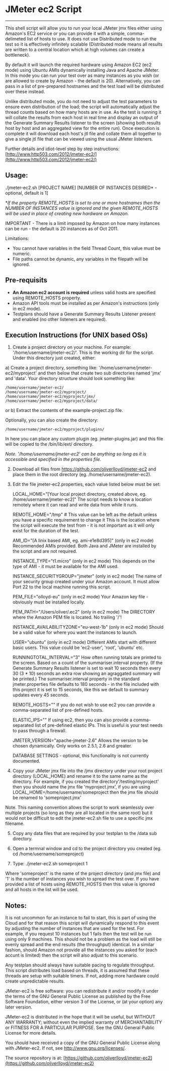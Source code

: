 # JMeter ec2 Script
-----------------------------

This shell script will allow you to run your local JMeter jmx files either using Amazon's EC2 service or you can provide it with a simple, comma-delimeted list of hosts to use. It does not use Distributed mode to run the test so it is effectively infinitely scalable (Distributed mode means all results are written to a central location which at high volumes can create a bottleneck).

By default it will launch the required hardware using Amazon EC2 (ec2 mode) using Ubuntu AMIs dynamically installing Java and Apache JMeter. In this mode you can run your test over as many instances as you wish (or are allowed to create by Amazon - the default is 20). Alternatively, you can pass in a list of pre-prepared hostnames and the test load will be distributed over these instead.

Unlike distributed mode, you do not need to adjust the test parameters to ensure even distribution of the load; the script will automatically adjust the thread counts based on how many hosts are in use. As the test is running it will collate the results from each host in real time and display an output of the Generate Summary Results listener to the screen (showing both results host by host and an aggregated view for the entire run). Once execution is complete it will download each host's jtl file and collate them all together to give a single jtl file that can be viewed using the usual JMeter listeners.


Further details and idiot-level step by step instructions:
    [http://www.http503.com/2012/jmeter-ec2/](http://www.http503.com/2012/jmeter-ec2/)


## Usage:
  ./jmeter-ec2.sh [PROJECT NAME] [NUMBER OF INSTANCES DESIRED* - optional, default is 1]

**If the property REMOTE_HOSTS is set to one or more hostnames then the NUMBER OF INSTANCES value is ignored and the given REMOTE_HOSTS will be used in place of creating new hardware on Amazon.*

IMPORTANT - There is a limit imposed by Amazon on how many instances can be run - the default is 20 instances as of Oct 2011. 

Limitations:
* You cannot have variables in the field Thread Count, this value must be numeric.
* File paths cannot be dynamic, any variables in the filepath will be ignored.


## Pre-requisits
* **An Amazon ec2 account is required** unless valid hosts are specified using REMOTE_HOSTS property.
* Amazon API tools must be installed as per Amazon's instructions (only in ec2 mode).
* Testplans should have a Generate Summary Results Listener present and enabled (no other listeners are required).


## Execution Instructions (for UNIX based OSs)
1. Create a project directory on your machine. For example: '/home/username/jmeter-ec2/'. This is the working dir for the script. Under this directory just created, either:

a) Create a project directory, something like: '/home/username/jmeter-ec2/myproject' and then below that create two sub directories named 'jmx' and 'data'. Your directory structure should look something like:

    /home/username/jmeter-ec2/
    /home/username/jmeter-ec2/myproject/
    /home/username/jmeter-ec2/myproject/jmx/
    /home/username/jmeter-ec2/myproject/data/
                
or b) Extract the contents of the example-project.zip file.

Optionally, you can also create the directory:

    /home/username/jmeter-ec2/myproject/plugins/

In here you can place any custom plugin (eg. jmeter-plugins.jar) and this file will be copied to the /bin/lib/ext/ directory.
    
*Note. '/home/username/jmeter-ec2' can be anything so long as it is accessible and specified in the properties file.*

2. Download all files from https://github.com/oliverlloyd/jmeter-ec2 and place them in the root directory (eg. /home/username/jmeter-ec2).

3. Edit the file jmeter-ec2.properties, each value listed below must be set:

    LOCAL_HOME="[Your local project directory, created above, eg. /home/username/jmeter-ec2]"
    The script needs to know a location remotely where it can read and write data from while it runs.
    
    REMOTE_HOME="/tmp" # This value can be left as the default unless you have a specific requirement to change it
    This is the location where the script will execute the test from - it is not important as it will only exist for the duration of the test.

	AMI_ID="[A linix based AMI, eg. ami-e1e8d395]"
	(only in ec2 mode) Recommended AMIs provided. Both Java and JMeter are installed by the script and are not required.

	INSTANCE_TYPE="t1.micro"
	(only in ec2 mode) This depends on the type of AMI - it must be available for the AMI used.

	INSTANCE_SECURITYGROUP="jmeter"
	(only in ec2 mode) The name of your security group created under your Amazon account. It must allow Port 22 to the local machine running this script.

	PEM_FILE="olloyd-eu"
	(only in ec2 mode) Your Amazon key file - obviously must be installed locally.

	PEM_PATH="/Users/oliver/.ec2"
	(only in ec2 mode) The DIRECTORY where the Amazon PEM file is located. No trailing '/'!

	INSTANCE_AVAILABILITYZONE="eu-west-1b"
	(only in ec2 mode) Should be a valid value for where you want the instances to launch.

	USER="ubuntu"
	(only in ec2 mode) Different AMIs start with different basic users. This value could be 'ec2-user', 'root', 'ubuntu' etc.

	RUNNINGTOTAL_INTERVAL="3"
	How often running totals are printed to the screen. Based on a count of the summariser.interval property. (If the Generate Summary Results listener is set to wait 10 seconds then every 30 (3 * 10) seconds an extra row showing an agraggated summary will be printed.) The summariser.interval property in the standard jmeter.properties file defaults to 180 seconds - in the file included with this project it is set to 15 seconds, like this we default to summary updates every 45 seconds.

	REMOTE_HOSTS=""
	If you do not wish to use ec2 you can provide a comma-separated list of pre-defined hosts.

	ELASTIC_IPS=""
	If using ec2, then you can also provide a comma-separated list of pre-defined elastic IPs. This is useful is your test needs to pass through a firewall.

	JMETER_VERSION="apache-jmeter-2.6"
	Allows the version to be chosen dynamically. Only works on 2.5.1, 2.6 and greater.

	DATABASE SETTINGS - optional, this functionality is not currently documented.

4. Copy your JMeter jmx file into the /jmx directory under your root project directory (LOCAL_HOME) and rename it to the same name as the directory. For example, if you created the directory'/testing/myproject' then you should name the jmx file 'myproject.jmx', if you are using LOCAL_HOME=/home/username/someproject then the jmx file should be renamed to 'someproject.jmx'
    
Note. This naming convention allows the script to work seamlessly over multiple projects (so long as they are all located in the same root) but it would not be difficult to edit the jmeter-ec2.sh file to use a specific jmx filename.
   
5. Copy any data files that are required by your testplan to the /data sub directory.

6. Open a termnal window and cd to the project directory you created (eg. cd /home/username/someproject)

7. Type: 
    ./jmeter-ec2.sh someproject 1

Where 'someproject' is the name of the project directory (and jmx file) and '1' is the number of instances you wish to spread the test over. If you have provided a list of hosts using REMOTE_HOSTS then this value is ignored and all hosts in the list will be used.


## Notes:
It is not uncommon for an instance to fail to start, this is part of using the Cloud and for that reason this script will dynamically respond to this event by adjusting the number of instances that are used for the test. For example, if you request 10 instances but 1 fails then the test will be run using only 9 machines. This should not be a problem as the load will still be evenly spread and the end results (the throughput) identical. In a similar fashion, should Amazon not provide all the instances you asked for (each accunt is limited) then the script will also adjust to this scenario.
    
Any testplan should always have suitable pacing to regulate throughput. This script distributes load based on threads, it is assumed that these threads are setup with suitable timers. If not, adding more hardware could create unpredictable results.



JMeter-ec2 is free software: you can redistribute it and/or modify
it under the terms of the GNU General Public License as published by
the Free Software Foundation, either version 3 of the License, or
(at your option) any later version.

JMeter-ec2 is distributed in the hope that it will be useful,
but WITHOUT ANY WARRANTY; without even the implied warranty of
MERCHANTABILITY or FITNESS FOR A PARTICULAR PURPOSE.  See the
GNU General Public License for more details.

You should have received a copy of the GNU General Public License
along with JMeter-ec2.  If not, see <http://www.gnu.org/licenses/>.



The source repository is at:
  [https://github.com/oliverlloyd/jmeter-ec2](https://github.com/oliverlloyd/jmeter-ec2)